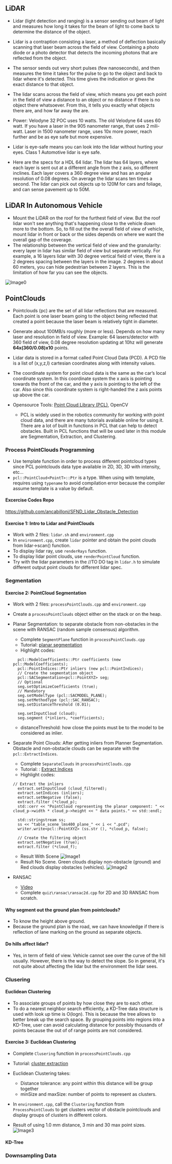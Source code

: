 ## LiDAR
- Lidar (light detection and ranging) is a sensor sending out beam of light and measures how long it takes for the beam of light to come back to determine the distance of the object.

- Lidar is a contraption consisting a laser, a method of deflection basically scanning that laser beam across the field of view. Containing a photo diode or a photo detector that detects the incoming photons that are reflected from the object. 

- The sensor sends out very short pulses (few nanoseconds), and then measures the time it takes for the pulse to go to the object and back to lidar where it's detected. This time gives the indication or gives the exact distance to that object. 

- The lidar scans across the field of view, which means you get each point in the field of view a distance to an object or no distance if there is no object there whatsoever. From this, it tells you exactly what objects there are, and how far away the are. 
- Power: Velodyne 32 POC uses 10 watts. The old Velodyne 64 uses 60 watt. If you have a laser in the 905 nanometer range, that uses 2 mili-watt. Laser in 1500 nanometer range, uses 10x more power, reach further and be as eye safe but more expensive. 
- Lidar is eye-safe means you can look into the lidar without hurting your eyes. Class 1 Automotive lidar is eye safe.
- Here are the specs for a HDL 64 lidar. The lidar has 64 layers, where each layer is sent out at a different angle from the z axis, so different inclines. Each layer covers a 360 degree view and has an angular resolution of 0.08 degrees. On average the lidar scans ten times a second. The lidar can pick out objects up to 120M for cars and foliage, and can sense pavement up to 50M.

## LiDAR In Autonomous Vehicle
- Mount the LiDAR on the roof for the furthest field of view. But the roof lidar won't see anything that's happening close to the vehicle down more to the bottom. So, to fill out the the overall field of view of vehicle, mount lidar in front or back or the sides depends on where we want the overall gap of the coverage. 
- The relationship between the vertical field of view and the granularity: every layer in lidar has similar field of view but separate vertically. For example, a 16 layers lidar with 30 degree vertical field of view, there is a 2 degrees spacing between the layers in the image. 2 degrees in about 60 meters, you can hide pedestrian between 2 layers. This is the limitation of how far you can see the objects. 

![Image0](./images/pcd-coordinates.png)

## PointClouds
- Pointclouds (pc) are the set of all lidar reflections that are measured. Each point is one laser beam going to the object being reflected that created a point because the laser beam is relatively tight in diameter.
- Generate about 100MB/s roughly (more or less). Depends on how many laser and resolution in field of view. Example: 64 lasers/detector with 360 field of view, 0.08 degree resolution updating at 10hz will generate **64x(360/0.08)x10** points.
- Lidar data is stored in a format called Point Cloud Data (PCD). A PCD file is a list of (x,y,z,I) cartesian coordinates along with intensity values.
- The coordinate system for point cloud data is the same as the car’s local coordinate system. In this coordinate system the x axis is pointing towards the front of the car, and the y axis is pointing to the left of the car. Also since this coordinate system is right-handed the z axis points up above the car.

- Opensource Tools: [Point Cloud Library (PCL)](http://pointclouds.org/), OpenCV
    - PCL is widely used in the robotics community for working with point cloud data, and there are many tutorials available online for using it. There are a lot of built in functions in PCL that can help to detect obstacles. Built in PCL functions that will be used later in this module are Segmentation, Extraction, and Clustering.

### Process PointClouds Programming
- Use template function in order to process different pointcloud types since PCL pointclouds data type available in 2D, 3D, 3D with intensity, etc...
- `pcl::PointCloud<PointT>::Ptr` is a type. When using with template, requires using `typename` to avoid compilation error because the compiler assume template is a value by default.

#### Excercise Codes Repo
https://github.com/ancabilloni/SFND_Lidar_Obstacle_Detection
#### Exercise 1: Intro to Lidar and PointClouds
- Work with 2 files: `lidar.sh` and `environment.cpp`
- In `environment.cpp`, create `lidar` pointer and obtain the point clouds from lidar->scan() function.
- To display lidar ray, use `renderRays` function. 
- To display lidar point clouds, use `renderPointCloud` function.
- Try with the lidar parameters in the //TO DO tag in `lidar.h` to simulate different output point clouds for different lidar spec.

### Segmentation
#### Exercise 2: PointCloud Segmentation
- Work with 2 files: `processPointClouds.cpp` and `environment.cpp`
- Create a `processPointClouds` object either on the stack or on the heap.
- Planar Segmentation: to separate obstacle from non-obstacles in the scene with RANSAC (random sample consensus) algorithm.
  - Complete `SegmentPlane` function in `processPointClouds.cpp`
  - Tutorial: [planar segmentation](http://pointclouds.org/documentation/tutorials/planar_segmentation.php#planar-segmentation)
  - Highlight codes:
  ```
    pcl::ModelCoefficients::Ptr coefficients (new pcl::ModelCoefficients);
    pcl::PointIndices::Ptr inliers (new pcl::PointIndices);
    // Create the segmentation object
    pcl::SACSegmentation<pcl::PointXYZ> seg;
    // Optional
    seg.setOptimizeCoefficients (true);
    // Mandatory
    seg.setModelType (pcl::SACMODEL_PLANE);
    seg.setMethodType (pcl::SAC_RANSAC);
    seg.setDistanceThreshold (0.01);

    seg.setInputCloud (cloud);
    seg.segment (*inliers, *coefficients);
  ```
  - distanceThreshold: how close the points must be to the model to be considered as inlier. 
- Separate Point Clouds: After getting inliers from Planner Segmentation. Obstacle and non-obstacle clouds can be separate with the `pcl::ExtractIndices`.
  - Complete `SeparateClouds` in `processPointClouds.cpp`
  - Tutorial: : [Extract Indices](http://pointclouds.org/documentation/tutorials/extract_indices.php#extract-indices)
  - Highlight codes:
  ```
  // Extract the inliers
    extract.setInputCloud (cloud_filtered);
    extract.setIndices (inliers);
    extract.setNegative (false);
    extract.filter (*cloud_p);
    std::cerr << "PointCloud representing the planar component: " << cloud_p->width * cloud_p->height << " data points." << std::endl;

    std::stringstream ss;
    ss << "table_scene_lms400_plane_" << i << ".pcd";
    writer.write<pcl::PointXYZ> (ss.str (), *cloud_p, false);

    // Create the filtering object
    extract.setNegative (true);
    extract.filter (*cloud_f);
  ```
  - Result With Scene
![Image1](./images/separate_cloud.png)
  - Result No Scene. Green clouds display non-obstacle (ground) and Red clouds display obstacles (vehicles).
![Image2](./images/separate_clouds_no_scene.png)

- RANSAC
  - [Video](https://www.youtube.com/watch?time_continue=69&v=UD3LY0Btc58&feature=emb_logo)
  - Complete `quiz\ransac\ransac2d.cpp` for 2D and 3D RANSAC from scratch.

#### Why segment out the ground plan from pointclouds?
- To know the height above ground.
- Because the ground plan is the road, we can have knowledge if there is reflection of lane marking on the ground as separate objects.

#### Do hills affect lidar?
- Yes, in term of field of view. Vehicle cannot see over the curve of the hill usually. However, there is the way to detect the slope. So in general, it's not quite about affecting the lidar but the environment the lidar sees.

### Clusering

#### Euclidean Clustering
- To associate groups of points by how close they are to each other. 
- To do a nearest neighbor search efficiently, a KD-Tree data structure is used with look up time is O(logn). This is because the tree allows to better break up the search space. By grouping points into regions into a KD-Tree, user can avoid calculating distance for possibly thousands of points because the out of of range points are not considered.

#### Exercise 3: Euclidean Clustering
- Complete `Clusering` function in `processPointClouds.cpp`
- Tutorial: [cluster extraction](http://pointclouds.org/documentation/tutorials/cluster_extraction.php)
- Euclidean Clustering takes:
  - Distance tolerance: any point within this distance will be group together
  - minSize and maxSize: number of points to represent as clusters.
- In `environment.cpp`, call the `Clustering` function from `ProcessPointClouds` to get clusters vector of obstacle pointclouds and display groups of clusters in different colors.

- Result of using 1.0 mm distance, 3 min and 30 max point sizes.
![Image3](./images/clustering.png)

#### KD-Tree


### Downsampling Data

